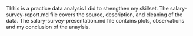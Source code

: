 Thhis is a practice data analysis I did to strengthen my skillset. The salary-survey-report.md file covers the source, description, and cleaning of the data. The salary-survey-presentation.md file contains plots, observations and my conclusion of the anaylsis.
